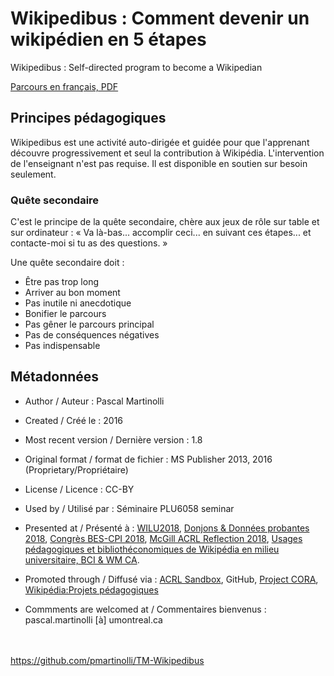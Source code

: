 # Wikipedibus : Comment devenir un wikipédien en 5 étapes
Wikipedibus : Self-directed program to become a Wikipedian

[Parcours en français, PDF](https://github.com/pmartinolli/TM-Wikipedibus/blob/master/files/wikipedibus-v1.8.fr.pdf)

## Principes pédagogiques

Wikipedibus est une activité auto-dirigée et guidée pour que l'apprenant découvre progressivement et seul la contribution à Wikipédia. L'intervention de l'enseignant n'est pas requise. Il est disponible en soutien sur besoin seulement. 

### Quête secondaire

C'est le principe de la quête secondaire, chère aux jeux de rôle sur table et sur ordinateur : « Va là-bas... accomplir ceci... en suivant ces étapes... et contacte-moi si tu as des questions. »

Une quête secondaire doit :

- Être pas trop long
- Arriver au bon moment
- Pas inutile ni anecdotique
- Bonifier le parcours
- Pas gêner le parcours principal
- Pas de conséquences négatives
- Pas indispensable


## Métadonnées

* Author / Auteur : Pascal Martinolli

* Created / Créé le : 2016

* Most recent version / Dernière version : 1.8

* Original format / format de fichier : MS Publisher 2013, 2016 (Proprietary/Propriétaire)

* License / Licence : CC-BY

* Used by / Utilisé par  : Séminaire PLU6058 seminar

* Presented at / Présenté à : [WILU2018](http://hdl.handle.net/1866/20641), [Donjons & Données probantes 2018](http://hdl.handle.net/1866/21088), [Congrès BES-CPI 2018]( http://hdl.handle.net/1866/21087), [McGill ACRL Reflection 2018](https://zotrpg.blogspot.com/2018/11/trpg-elements-to-enhance-student.html), [Usages pédagogiques et bibliothéconomiques de Wikipédia en milieu universitaire, BCI & WM CA](https://www.eventbrite.ca/e/billets-usages-de-wikipedia-en-bibliotheque-55045371187).

* Promoted through / Diffusé via : [ACRL Sandbox](http://sandbox.acrl.org/users/pascalou), GitHub, [Project CORA](https://www.projectcora.org/users/pascalmartinolliumontrealca), [Wikipédia:Projets pédagogiques](https://fr.wikipedia.org/wiki/Wikipédia:Projets_pédagogiques/Université_de_Montréal/Bib_UdeM)

* Commments are welcomed at / Commentaires bienvenus : pascal.martinolli [à] umontreal.ca


\
\
https://github.com/pmartinolli/TM-Wikipedibus
